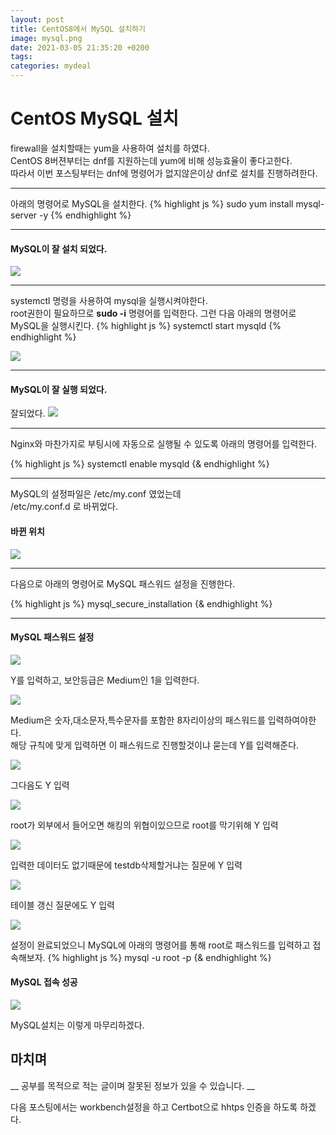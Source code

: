```yaml
---
layout: post
title: CentOS8에서 MySQL 설치하기
image: mysql.png
date: 2021-03-05 21:35:20 +0200
tags:
categories: mydeal
---
```


# CentOS MySQL 설치
firewall을 설치할때는 yum을 사용하여 설치를 하였다.  
CentOS 8버젼부터는 dnf를 지원하는데 yum에 비해 성능효율이 좋다고한다.  
따라서 이번 포스팅부터는 dnf에 명령어가 없지않은이상 dnf로 설치를 진행하려한다.  

***

아래의 명령어로 MySQL을 설치한다.
{% highlight js %}
sudo yum install mysql-server -y
{% endhighlight %}

***

#### MySQL이 잘 설치 되었다.
![]({{site.baseurl}}/images/mydeal/mysql완료.PNG)

***

systemctl 명령을 사용하여 mysql을 실행시켜야한다.  
root권한이 필요하므로 **sudo -i** 명령어를 입력한다.
그런 다음 아래의 명령어로 MySQL을 실행시킨다.
{% highlight js %}
systemctl start mysqld
{% endhighlight %}

![]({{site.baseurl}}/images/mydeal/mysql-start.PNG)  

***

#### MySQL이 잘 실행 되었다.
잘되었다.
![]({{site.baseurl}}/images/mydeal/psmysqld.PNG)  

***

Nginx와 마찬가지로 부팅시에 자동으로 실행될 수 있도록 아래의 명령어를 입력한다.  

{% highlight js %}
systemctl enable mysqld
{& endhighlight %}  

***

MySQL의 설정파일은 /etc/my.conf 였었는데  
/etc/my.conf.d 로 바뀌었다.

#### 바뀐 위치

![]({{site.baseurl}}/images/mydeal/mysql설정파일.PNG)  

***

다음으로 아래의 명령어로 MySQL 패스워드 설정을 진행한다.

{% highlight js %}
mysql_secure_installation
{& endhighlight %}  

***

#### MySQL 패스워드 설정

![]({{site.baseurl}}/images/mydeal/mysql-secure설정.PNG)  

Y를 입력하고, 보안등급은 Medium인 1을 입력한다.

![]({{site.baseurl}}/images/mydeal/mysql-secure-mid.PNG)  

Medium은 숫자,대소문자,특수문자를 포함한 8자리이상의 패스워드를 입력하여야한다.  
해당 규칙에 맞게 입력하면 이 패스워드로 진행할것이냐 묻는데 Y를 입력해준다.  

![]({{site.baseurl}}/images/mydeal/mysql-secure-규칙.PNG)  

그다음도 Y 입력

![]({{site.baseurl}}/images/mydeal/mysql-secure-user.PNG)  

root가 외부에서 들어오면 해킹의 위협이있으므로 root를 막기위해 Y 입력

![]({{site.baseurl}}/images/mydeal/mysql-secure-root.PNG)  

입력한 데이터도 없기때문에 testdb삭제할거냐는 질문에 Y 입력

![]({{site.baseurl}}/images/mydeal/mysql-secure-test.PNG)  

테이블 갱신 질문에도 Y 입력

![]({{site.baseurl}}/images/mydeal/mysql-secure-table.PNG)  

설정이 완료되었으니 MySQL에 아래의 명령어를 통해 root로 패스워드를 입력하고 접속해보자.
{% highlight js %}
mysql -u root -p
{& endhighlight %} 

#### MySQL 접속 성공
![]({{site.baseurl}}/images/mydeal/mysql-secure-정상.PNG)

MySQL설치는 이렇게 마무리하겠다.  


## 마치며  
__ 공부를 목적으로 적는 글이며 잘못된 정보가 있을 수 있습니다. __  
  
  다음 포스팅에서는 workbench설정을 하고 Certbot으로 hhtps 인증을 하도록 하겠다.